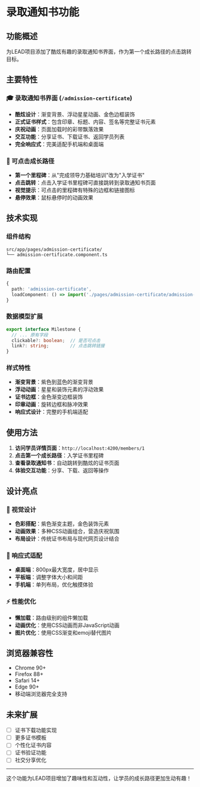 # 录取通知书功能

## 功能概述

为LEAD项目添加了酷炫有趣的录取通知书界面，作为第一个成长路径的点击跳转目标。

## 主要特性

### 🎓 录取通知书界面 (`/admission-certificate`)
- **酷炫设计**：渐变背景、浮动星星动画、金色边框装饰
- **正式证书样式**：包含印章、标题、内容、签名等完整证书元素
- **庆祝动画**：页面加载时的彩带飘落效果
- **交互功能**：分享证书、下载证书、返回学员列表
- **完全响应式**：完美适配手机端和桌面端

### 🔗 可点击成长路径
- **第一个里程碑**：从"完成领导力基础培训"改为"入学证书"
- **点击跳转**：点击入学证书里程碑可直接跳转到录取通知书页面
- **视觉提示**：可点击的里程碑有特殊的边框和链接图标
- **悬停效果**：鼠标悬停时的动画效果

## 技术实现

### 组件结构
```
src/app/pages/admission-certificate/
└── admission-certificate.component.ts
```

### 路由配置
```typescript
{
  path: 'admission-certificate',
  loadComponent: () => import('./pages/admission-certificate/admission-certificate.component').then(m => m.AdmissionCertificateComponent)
}
```

### 数据模型扩展
```typescript
export interface Milestone {
  // ... 原有字段
  clickable?: boolean;  // 是否可点击
  link?: string;        // 点击跳转链接
}
```

### 样式特性
- **渐变背景**：紫色到蓝色的渐变背景
- **浮动动画**：星星和装饰元素的浮动效果
- **证书边框**：金色渐变边框装饰
- **印章动画**：旋转边框和脉冲效果
- **响应式设计**：完整的手机端适配

## 使用方法

1. **访问学员详情页面**：`http://localhost:4200/members/1`
2. **点击第一个成长路径**：入学证书里程碑
3. **查看录取通知书**：自动跳转到酷炫的证书页面
4. **体验交互功能**：分享、下载、返回等操作

## 设计亮点

### 🎨 视觉设计
- **色彩搭配**：紫色渐变主题，金色装饰元素
- **动画效果**：多种CSS动画组合，营造庆祝氛围
- **布局设计**：传统证书布局与现代网页设计结合

### 📱 响应式适配
- **桌面端**：800px最大宽度，居中显示
- **平板端**：调整字体大小和间距
- **手机端**：单列布局，优化触摸体验

### ⚡ 性能优化
- **懒加载**：路由级别的组件懒加载
- **动画优化**：使用CSS动画而非JavaScript动画
- **图片优化**：使用CSS渐变和emoji替代图片

## 浏览器兼容性

- Chrome 90+
- Firefox 88+
- Safari 14+
- Edge 90+
- 移动端浏览器完全支持

## 未来扩展

- [ ] 证书下载功能实现
- [ ] 更多证书模板
- [ ] 个性化证书内容
- [ ] 证书验证功能
- [ ] 社交分享优化

---

这个功能为LEAD项目增加了趣味性和互动性，让学员的成长路径更加生动有趣！
